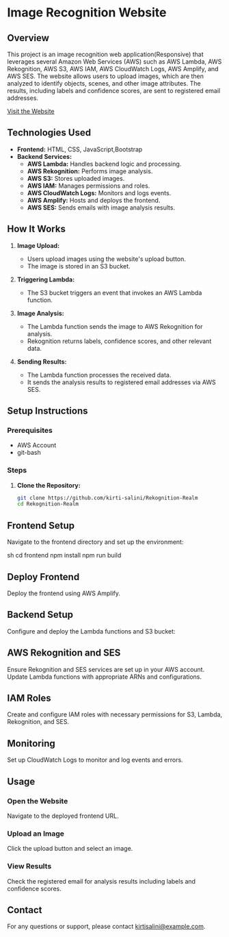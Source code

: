 # Image Recognition Website

## Overview
This project is an image recognition web application(Responsive) that leverages several Amazon Web Services (AWS) such as AWS Lambda, AWS Rekognition, AWS S3, AWS IAM, AWS CloudWatch Logs, AWS Amplify, and AWS SES. The website allows users to upload images, which are then analyzed to identify objects, scenes, and other image attributes. The results, including labels and confidence scores, are sent to registered email addresses.

[Visit the Website](https://staging.d1wy90tbakgj14.amplifyapp.com/#)

## Technologies Used
- **Frontend:** HTML, CSS, JavaScript,Bootstrap
- **Backend Services:**
  - **AWS Lambda:** Handles backend logic and processing.
  - **AWS Rekognition:** Performs image analysis.
  - **AWS S3:** Stores uploaded images.
  - **AWS IAM:** Manages permissions and roles.
  - **AWS CloudWatch Logs:** Monitors and logs events.
  - **AWS Amplify:** Hosts and deploys the frontend.
  - **AWS SES:** Sends emails with image analysis results.

## How It Works
1. **Image Upload:**
   - Users upload images using the website's upload button.
   - The image is stored in an S3 bucket.

2. **Triggering Lambda:**
   - The S3 bucket triggers an event that invokes an AWS Lambda function.

3. **Image Analysis:**
   - The Lambda function sends the image to AWS Rekognition for analysis.
   - Rekognition returns labels, confidence scores, and other relevant data.

4. **Sending Results:**
   - The Lambda function processes the received data.
   - It sends the analysis results to registered email addresses via AWS SES.

## Setup Instructions
### Prerequisites
- AWS Account
- git-bash

### Steps
1. **Clone the Repository:**
   ```sh
   git clone https://github.com/kirti-salini/Rekognition-Realm
   cd Rekognition-Realm


## Frontend Setup

Navigate to the frontend directory and set up the environment:

sh
cd frontend
npm install
npm run build

## Deploy Frontend

Deploy the frontend using AWS Amplify.

## Backend Setup

Configure and deploy the Lambda functions and S3 bucket:

## AWS Rekognition and SES

Ensure Rekognition and SES services are set up in your AWS account. Update Lambda functions with appropriate ARNs and configurations.

## IAM Roles

Create and configure IAM roles with necessary permissions for S3, Lambda, Rekognition, and SES.

## Monitoring

Set up CloudWatch Logs to monitor and log events and errors.

## Usage

### Open the Website

Navigate to the deployed frontend URL.

### Upload an Image

Click the upload button and select an image.

### View Results

Check the registered email for analysis results including labels and confidence scores.

## Contact

For any questions or support, please contact [kirtisalini@example.com](kirtisalini@example.com).

